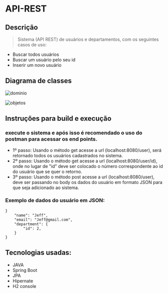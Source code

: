 # API-REST

## Descrição

>Sistema (API REST) de usuários e departamentos, com os seguintes casos de uso:

* Buscar todos usuários
* Buscar um usuário pelo seu id
* Inserir um novo usuário


## Diagrama de classes

![dominio](https://user-images.githubusercontent.com/57409786/156440390-0e1bbab4-1415-41e1-9a57-0484407ef7ed.png)

![objetos](https://user-images.githubusercontent.com/57409786/156440466-f653c5b2-efdd-42c4-af60-89af7b75a397.png)

## Instruções para build e execução

### execute o sistema e após isso é recomendado o uso do postman para acessar os end points.

* 1º passo: Usando o método get acesse a url (localhost:8080/user),  será retornado todos os usuários cadastrados no sistema.
* 2º passo: Usando o método get acesse a url (localhost:8080/user/id), onde no lugar de "id" deve ser colocado o número correspondente ao id do usuário que se quer o retorno. 
* 3º passo: Usando o método post acesse a url (localhost:8080/user), deve ser passando no body os dados do usuário em formato JSON para que seja adicionado ao sistema.

### Exemplo de dados do usuário em JSON:

```
}
    "name": "Jeff",
    "email": "Jeff@gmail.com",
    "department": {
        "id": 2,
    }
}
```
## Tecnologias usadas:
<!--ts-->
   * JAVA
   * Spring Boot
   * JPA
   * Hipernate
   * H2 console
<!--te-->
